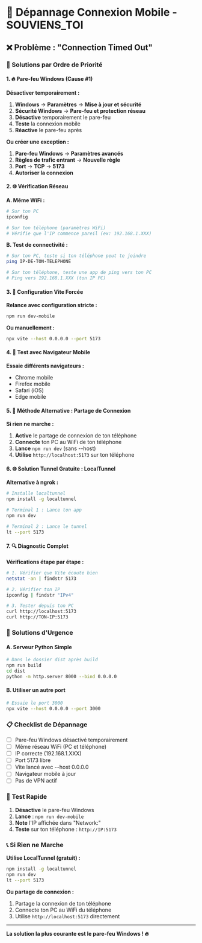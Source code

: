 # 🔧 Dépannage Connexion Mobile - SOUVIENS_TOI

## ❌ Problème : "Connection Timed Out"

### 🎯 Solutions par Ordre de Priorité

#### **1. 🔥 Pare-feu Windows (Cause #1)**

**Désactiver temporairement :**
1. **Windows** → **Paramètres** → **Mise à jour et sécurité**
2. **Sécurité Windows** → **Pare-feu et protection réseau**
3. **Désactive** temporairement le pare-feu
4. **Teste** la connexion mobile
5. **Réactive** le pare-feu après

**Ou créer une exception :**
1. **Pare-feu Windows** → **Paramètres avancés**
2. **Règles de trafic entrant** → **Nouvelle règle**
3. **Port** → **TCP** → **5173**
4. **Autoriser la connexion**

#### **2. 🌐 Vérification Réseau**

**A. Même WiFi :**
```bash
# Sur ton PC
ipconfig

# Sur ton téléphone (paramètres WiFi)
# Vérifie que l'IP commence pareil (ex: 192.168.1.XXX)
```

**B. Test de connectivité :**
```bash
# Sur ton PC, teste si ton téléphone peut te joindre
ping IP-DE-TON-TELEPHONE

# Sur ton téléphone, teste une app de ping vers ton PC
# Ping vers 192.168.1.XXX (ton IP PC)
```

#### **3. 🔧 Configuration Vite Forcée**

**Relance avec configuration stricte :**
```bash
npm run dev-mobile
```

**Ou manuellement :**
```bash
npx vite --host 0.0.0.0 --port 5173
```

#### **4. 📱 Test avec Navigateur Mobile**

**Essaie différents navigateurs :**
- Chrome mobile
- Firefox mobile  
- Safari (iOS)
- Edge mobile

#### **5. 🔄 Méthode Alternative : Partage de Connexion**

**Si rien ne marche :**
1. **Active** le partage de connexion de ton téléphone
2. **Connecte** ton PC au WiFi de ton téléphone
3. **Lance** `npm run dev` (sans --host)
4. **Utilise** `http://localhost:5173` sur ton téléphone

#### **6. 🌐 Solution Tunnel Gratuite : LocalTunnel**

**Alternative à ngrok :**
```bash
# Installe localtunnel
npm install -g localtunnel

# Terminal 1 : Lance ton app
npm run dev

# Terminal 2 : Lance le tunnel
lt --port 5173
```

#### **7. 🔍 Diagnostic Complet**

**Vérifications étape par étape :**

```bash
# 1. Vérifier que Vite écoute bien
netstat -an | findstr 5173

# 2. Vérifier ton IP
ipconfig | findstr "IPv4"

# 3. Tester depuis ton PC
curl http://localhost:5173
curl http://TON-IP:5173
```

### 🚨 **Solutions d'Urgence**

#### **A. Serveur Python Simple**
```bash
# Dans le dossier dist après build
npm run build
cd dist
python -m http.server 8000 --bind 0.0.0.0
```

#### **B. Utiliser un autre port**
```bash
# Essaie le port 3000
npx vite --host 0.0.0.0 --port 3000
```

### 📋 **Checklist de Dépannage**

- [ ] Pare-feu Windows désactivé temporairement
- [ ] Même réseau WiFi (PC et téléphone)
- [ ] IP correcte (192.168.1.XXX)
- [ ] Port 5173 libre
- [ ] Vite lancé avec --host 0.0.0.0
- [ ] Navigateur mobile à jour
- [ ] Pas de VPN actif

### 🎯 **Test Rapide**

1. **Désactive** le pare-feu Windows
2. **Lance** : `npm run dev-mobile`
3. **Note** l'IP affichée dans "Network:"
4. **Teste** sur ton téléphone : `http://IP:5173`

### 📞 **Si Rien ne Marche**

**Utilise LocalTunnel (gratuit) :**
```bash
npm install -g localtunnel
npm run dev
lt --port 5173
```

**Ou partage de connexion :**
1. Partage la connexion de ton téléphone
2. Connecte ton PC au WiFi du téléphone
3. Utilise `http://localhost:5173` directement

---

**La solution la plus courante est le pare-feu Windows ! 🔥**
